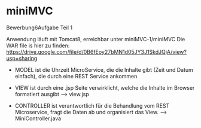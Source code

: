 # miniMVC
Bewerbung6Aufgabe Teil 1

 Anwendung läuft mit Tomcat8, erreichbar unter miniMVC-1/miniMVC
 Die WAR file is hier zu finden: https://drive.google.com/file/d/0B6fEoy27bMN1d05JY3J1SkdJQjA/view?usp=sharing

- MODEL        ist die Uhrzeit MicroService, die die Inhalte gibt (Zeit und Datum einfach), die durch eine REST Service ankommen

- VIEW         ist durch eine .jsp Seite verwirklicht, welche die Inhalte im Browser formatiert ausgibt
              --> view.jsp

- CONTROLLER   ist verantwortlich für die Behandlung vom REST Microservice, fragt die Daten ab und
              organisiert das View.
              --> MiniController.java
              
